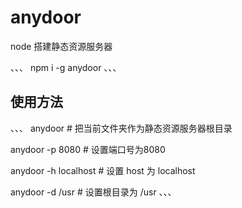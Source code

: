 # anydoor
node 搭建静态资源服务器

、、、
npm i -g anydoor
、、、

## 使用方法

、、、
anydoor # 把当前文件夹作为静态资源服务器根目录

anydoor -p 8080 # 设置端口号为8080

anydoor -h localhost # 设置 host 为 localhost

anydoor -d /usr # 设置根目录为 /usr
、、、
